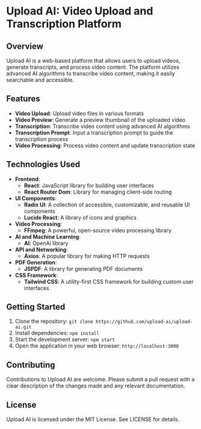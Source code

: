 **Upload AI: Video Upload and Transcription Platform**
=====================================================

**Overview**
------------

Upload AI is a web-based platform that allows users to upload videos, generate transcripts, and process video content. The platform utilizes advanced AI algorithms to transcribe video content, making it easily searchable and accessible.

**Features**
------------

* **Video Upload**: Upload video files in various formats
* **Video Preview**: Generate a preview thumbnail of the uploaded video
* **Transcription**: Transcribe video content using advanced AI algorithms
* **Transcription Prompt**: Input a transcription prompt to guide the transcription process
* **Video Processing**: Process video content and update transcription state

**Technologies Used**
--------------------

* **Frontend**:
	+ **React**: JavaScript library for building user interfaces
	+ **React Router Dom**: Library for managing client-side routing
* **UI Components**:
	+ **Radix UI**: A collection of accessible, customizable, and reusable UI components
	+ **Lucide React**: A library of icons and graphics
* **Video Processing**:
	+ **FFmpeg**: A powerful, open-source video processing library
* **AI and Machine Learning**:
	+ **AI**: OpenAi library
* **API and Networking**:
	+ **Axios**: A popular library for making HTTP requests
* **PDF Generation**:
	+ **JSPDF**: A library for generating PDF documents
* **CSS Framework**:
	+ **Tailwind CSS**: A utility-first CSS framework for building custom user interfaces

**Getting Started**
-------------------

1. Clone the repository: `git clone https://github.com/upload-ai/upload-ai.git`
2. Install dependencies: `npm install`
3. Start the development server: `npm start`
4. Open the application in your web browser: `http://localhost:3000`

**Contributing**
--------------

Contributions to Upload AI are welcome. Please submit a pull request with a clear description of the changes made and any relevant documentation.

**License**
----------

Upload AI is licensed under the MIT License. See LICENSE for details.
